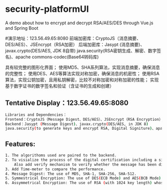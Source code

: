 # security-platformUI
A demo about how to encrypt and decrypt RSA/AES/DES through Vue.js and Spring Boot

#演示地址：123.56.49.65:8080
前端加密库：CryptoJS（消息摘要、DES/AES）、JSEncrypt（RSA加密）
后端加密库：Jasypt (消息摘要)、javax.crypto(DES/AES, JDK 8自带)
java.security(RSA密钥生成、解密、数字签名)、apache commons-codec(Base64转码库)

具有较完整的图形化界面；
使用MD5、SHA系列算法，实现消息摘要，确保消息的完整性； 
使用DES、AES等算法实现对称加密，确保消息的机密性； 
使用RSA算法，实现公钥加密，且用私钥解密，比较不对称加密和对称加密的性能； 
实现基于数字证书的数字签名和验证（含证书的生成和创建）

## Tentative Display：123.56.49.65:8080
``` bash
Libraries and Dependencies：
Frontend：CryptoJS（Message Digest、DES/AES）、JSEncrypt（RSA Encryption）
Backend：Jasypt (Message Digest)、javax.crypto(DES/AES, in JDK 8)
java.security(to generate keys and encrypt RSA, Digital Signiture)、apache commons-codec(Base64 decode and encode)
```

## Features:
``` bash
1. The algorithoms used are paired to the backend. 
2. To visialize the process of the digital certification including a simple CA.
    Also add verify mechanism to verify whether the message has been distorted or the certification is error.
3. Add Time-meter to compare the performance.
4. Message Digest: The use of MD5, SHA-1, SHA-256, SHA-512.
5. Symmestrical Encryption: The use of DES(ECB Mode) and AES(BCB Mode).
6. Assymmetrical Encryption: The use of RSA (with 1024 key length) whose key generated from backend.
